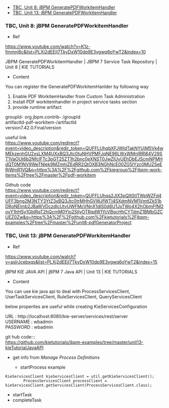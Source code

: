 - [TBC, Unit 8: jBPM GeneratePDFWorkitemHandler](#tbc-unit-8-jbpm-generatepdfworkitemhandler)
- [TBC, Unit 13: jBPM GeneratePDFWorkitemHandler](#tbc-unit-13-jbpm-generatepdfworkitemhandler)


### TBC, Unit 8: jBPM GeneratePDFWorkitemHandler

- Ref

https://www.youtube.com/watch?v=K1z-fmmnj8c&list=PLXj2dEEjI7TkyDxW10dp9E3ygwq6oYwT2&index=10

JBPM GeneratePDFWorkitemHandler | JBPM 7 Service Task Repository | Unit 8 | KIE TUTORIALS

- Content

You can register the GeneratePDFWorkitemHanlder by following way

1. Enable PDF WorkitemHandler from Custom Task Administration
2. Install PDF workitemhandler in project service tasks section
3. provide runtime artifact

groupId- org.jbpm.contrib- /groupId  
artifactId-pdf-workitem-/artifactId  
version7.42.0.Final/version  

useful link  
https://www.youtube.com/redirect?event=video_description&redir_token=QUFFLUhqbXFJWldTakNYUjM5Vk4wMEkzenhGU2xsLXM4UXxBQ3Jtc0tuNHVPMFJqNE96LWxWMnlRRl84V29ST1VaOUt6b2NfclFTc3pGT25ZT1h2bnc0eXNST0JwZlUyUEhDbEJScmNPMHdQT0M1NV9WeTNlek9MZmhiZEdRR2QtOXB3NGhNcE00ZG5IYzc0MUZSeERjWmR1VQ&q=https%3A%2F%2Fgithub.com%2Fkiegroup%2Fjbpm-work-items%2Ftree%2Fmaster%2Fpdf-workitem

Github code  
https://www.youtube.com/redirect?event=video_description&redir_token=QUFFLUhqa2JlX3pQX0tlTWpWZFd4UFF3bng2M3NTY3YtZ3xBQ3Jtc0trMHhGVWJfWTI4SXdmNVM1VmtIZk51bDRoNElmb2JBaWVDczdIcUtvUWFMcVNnX1dlS0d6U1JxTWo4X2hObmFfM2oyY1hHSy1GblRqT2hQcmM0Ylo2SjlyOTRqdW1YcVBqcHhCYTdmZ1BMbGZCUEZ0Zw&q=https%3A%2F%2Fgithub.com%2Fkietutorials%2Fjbpm-examples%2Ftree%2Fmaster%2Funit8-pdfGeneratorProject




### TBC, Unit 13: jBPM GeneratePDFWorkitemHandler

- Ref

https://www.youtube.com/watch?v=aslrJcebxqs&list=PLXj2dEEjI7TkyDxW10dp9E3ygwq6oYwT2&index=15

jBPM KIE JAVA API | jBPM 7 Java API | Unit 13 | KIE TUTORIALS

- Content

You can use kie java api to deal with ProcessServicesClient, UserTaskServicesClient, RuleServicesClient, QueryServicesClient  

below properites are useful while creating KieServicesConfiguration  

URL : http://localhost:8080/kie-server/services/rest/server  
USERNAME : wbadmin  
PASSWORD : wbadmin  

git hub code:::  
https://github.com/kietutorials/jbpm-examples/tree/master/unit13-kieTutorialJavaAPI


- get info from *Manage Process Definitions*

  - startProcess example
```
KieServicesClient kieServicesClient = util.getKieServicesClient();
		ProcessServicesClient processClient = kieServicesClient.getServicesClient(ProcessServicesClient.class);
```

  - startTask
  - completeTask










